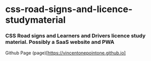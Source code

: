 # css-road-signs-and-licence-studymaterial
### CSS Road signs and Learners and Drivers licence study material. Possibly a SaaS website and PWA
Github Page (page)[https://vincentonepointone.github.io]
